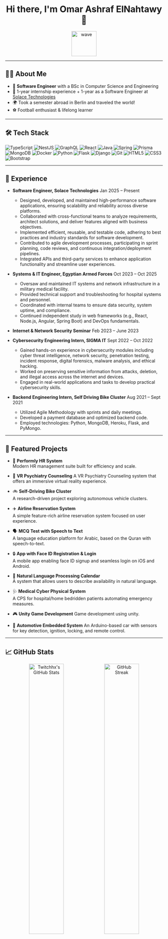 <!-- Profile README for Twitchhx -->

<h1 align="center">Hi there, I'm Omar Ashraf ElNahtawy 👋</h1>

<p align="center">
  <img src="https://media.giphy.com/media/3o7aD2saalBwwftBIY/giphy.gif" width="80" alt="wave" />
</p>

---

## 👨‍💻 About Me

- 💼 **Software Engineer** with a BSc in Computer Science and Engineering  
- 🚀 1-year internship experience + 1-year as a Software Engineer at [Solace Technologies](https://solace.com/)
- 🌍 Took a semester abroad in Berlin and traveled the world!
- ⚽ Football enthusiast & lifelong learner

---

## 🛠️ Tech Stack

![TypeScript](https://img.shields.io/badge/-TypeScript-3178c6?style=for-the-badge&logo=typescript&logoColor=white)
![NestJS](https://img.shields.io/badge/-NestJS-e0234e?style=for-the-badge&logo=nestjs&logoColor=white)
![GraphQL](https://img.shields.io/badge/-GraphQL-e10098?style=for-the-badge&logo=graphql&logoColor=white)
![React](https://img.shields.io/badge/-React-61dafb?style=for-the-badge&logo=react&logoColor=black)
![Java](https://img.shields.io/badge/-Java-007396?style=for-the-badge&logo=java&logoColor=white)
![Spring](https://img.shields.io/badge/-Spring-6db33f?style=for-the-badge&logo=spring&logoColor=white)
![Prisma](https://img.shields.io/badge/-Prisma-2d3748?style=for-the-badge&logo=prisma&logoColor=white)
![MongoDB](https://img.shields.io/badge/-MongoDB-47a248?style=for-the-badge&logo=mongodb&logoColor=white)
![Docker](https://img.shields.io/badge/-Docker-2496ed?style=for-the-badge&logo=docker&logoColor=white)
![Python](https://img.shields.io/badge/-Python-3776ab?style=for-the-badge&logo=python&logoColor=white)
![Flask](https://img.shields.io/badge/-Flask-000000?style=for-the-badge&logo=flask&logoColor=white)
![Django](https://img.shields.io/badge/-Django-092e20?style=for-the-badge&logo=django&logoColor=white)
![Git](https://img.shields.io/badge/-Git-f05032?style=for-the-badge&logo=git&logoColor=white)
![HTML5](https://img.shields.io/badge/-HTML5-e34f26?style=for-the-badge&logo=html5&logoColor=white)
![CSS3](https://img.shields.io/badge/-CSS3-1572b6?style=for-the-badge&logo=css3&logoColor=white)
![Bootstrap](https://img.shields.io/badge/-Bootstrap-7952b3?style=for-the-badge&logo=bootstrap&logoColor=white)

---

## 💼 Experience

- **Software Engineer, Solace Technologies**  Jan 2025 – Present

  <ul>
    <li>Designed, developed, and maintained high-performance software applications, ensuring scalability and reliability across diverse platforms.</li>
    <li>Collaborated with cross-functional teams to analyze requirements, architect solutions, and deliver features aligned with business objectives.</li>
    <li>Implemented efficient, reusable, and testable code, adhering to best practices and industry standards for software development.</li>
    <li>Contributed to agile development processes, participating in sprint planning, code reviews, and continuous integration/deployment pipelines.</li>
    <li>Integrated APIs and third-party services to enhance application functionality and streamline user experiences.</li>
  </ul>


- **Systems & IT Engineer, Egyptian Armed Forces**  Oct 2023 – Oct 2025

  <ul>
    <li>Oversaw and maintained IT systems and network infrastructure in a military medical facility.</li>
    <li>Provided technical support and troubleshooting for hospital systems and personnel.</li>
    <li>Coordinated with internal teams to ensure data security, system uptime, and compliance.</li>
    <li>Continued independent study in web frameworks (e.g., React, Node.js, Angular, Spring Boot) and DevOps fundamentals.</li>
  </ul>


- **Internet & Network Security Seminar**  Feb 2023 – June 2023

- **Cybersecurity Engineering Intern, SIGMA IT**  Sept 2022 – Oct 2022

  <ul>
    <li>Gained hands-on experience in cybersecurity modules including cyber threat intelligence, network security, penetration testing, incident response, digital forensics, malware analysis, and ethical hacking.</li>
    <li>Worked on preserving sensitive information from attacks, deletion, and illegal access across the internet and devices.</li>
    <li>Engaged in real-world applications and tasks to develop practical cybersecurity skills.</li>
  </ul>


- **Backend Engineering Intern, Self Driving Bike Cluster**  Aug 2021 – Sept 2021
  <ul>
    <li>Utilized Agile Methodology with sprints and daily meetings.</li>
    <li>Developed a payment database and optimized backend code.</li>
    <li>Employed technologies: Python, MongoDB, Heroku, Flask, and PyMongo.</li>
  </ul>

---


## 🌟 Featured Projects

- 🏢 **Performly HR System**  
  Modern HR management suite built for efficiency and scale.

- 🧠 **VR Psychiatry Counseling**
  A VR Psychiatry Counseling system that offers an immersive virtual reality experience.

- 🚲 **Self-Driving Bike Cluster**  
  A research-driven project exploring autonomous vehicle clusters.

- ✈️ **Airline Reservation System**  
  A simple feature-rich airline reservation system focused on user experience.

- 🗣️ **MCQ Test with Speech to Text**  
  A language education platform for Arabic, based on the Quran with speech-to-text.

- 🔒 **App with Face ID Registration & Login**  
  A mobile app enabling face ID signup and seamless login on iOS and Android.

- 📅 **Natural Language Processing Calendar**  
  A system that allows users to describe availability in natural language.
  
- 🩺 **Medical Cyber Physical System**  
  A CPS for hospital/home bedridden patients automating emergency measures.

- 🎮 **Unity Game Development**
  Game development using unity.

- 🚗 **Automotive Embedded System**
  An Arduino-based car with sensors for key detection, ignition, locking, and remote control.

---

## 📈 GitHub Stats

<p align="center">
  <img src="https://github-readme-stats.vercel.app/api?username=Twitchhx&show_icons=true&theme=tokyonight&hide_border=true" alt="Twitchhx's GitHub Stats" width="47%"/>
  <img src="https://streak-stats.demolab.com?user=Twitchhx&theme=tokyonight&hide_border=true" alt="GitHub Streak" width="47%"/>
</p>

---

## 🌐 Connect With Me

[![LinkedIn](https://img.shields.io/badge/-LinkedIn-0077b5?style=for-the-badge&logo=linkedin&logoColor=white)](https://www.linkedin.com/in/omar-elnahtawy-1aa3761ba/)
<!-- Add more social links here if needed -->

---

<details>
  <summary>🎉 <b>Fun Fact</b></summary>
  <ul>
    <li>The first software bug was a literal moth stuck in a computer relay, discovered by Grace Hopper in 1947!</li>
  </ul>
</details>

---

> “Code with passion, build with purpose.” 🚀

